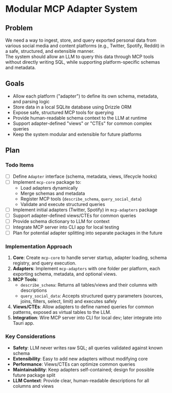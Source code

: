 # Modular MCP Adapter System

## Problem

We need a way to ingest, store, and query exported personal data from various social media and content platforms (e.g., Twitter, Spotify, Reddit) in a safe, structured, and extensible manner.  
The system should allow an LLM to query this data through MCP tools without directly writing SQL, while supporting platform-specific schemas and metadata.

## Goals

- Allow each platform ("adapter") to define its own schema, metadata, and parsing logic
- Store data in a local SQLite database using Drizzle ORM
- Expose safe, structured MCP tools for querying
- Provide human-readable schema context to the LLM at runtime
- Support adapter-defined "views" or "CTEs" for common complex queries
- Keep the system modular and extensible for future platforms

## Plan

### Todo Items

- [ ] Define `Adapter` interface (schema, metadata, views, lifecycle hooks)
- [ ] Implement `mcp-core` package to:
  - Load adapters dynamically
  - Merge schemas and metadata
  - Register MCP tools (`describe_schema`, `query_social_data`)
  - Validate and execute structured queries
- [ ] Implement initial adapters (Twitter, Spotify) in `mcp-adapters` package
- [ ] Support adapter-defined views/CTEs for common queries
- [ ] Provide schema dictionary to LLM for context
- [ ] Integrate MCP server into CLI app for local testing
- [ ] Plan for potential adapter splitting into separate packages in the future

### Implementation Approach

1. **Core**: Create `mcp-core` to handle server startup, adapter loading, schema registry, and query execution.
2. **Adapters**: Implement `mcp-adapters` with one folder per platform, each exporting schema, metadata, and optional views.
3. **MCP Tools**:
   - `describe_schema`: Returns all tables/views and their columns with descriptions
   - `query_social_data`: Accepts structured query parameters (sources, joins, filters, select, limit) and executes safely
4. **Views/CTEs**: Allow adapters to define named queries for common patterns, exposed as virtual tables to the LLM.
5. **Integration**: Wire MCP server into CLI for local dev; later integrate into Tauri app.

### Key Considerations

- **Safety**: LLM never writes raw SQL; all queries validated against known schema
- **Extensibility**: Easy to add new adapters without modifying core
- **Performance**: Views/CTEs can optimize common queries
- **Maintainability**: Keep adapters self-contained; design for possible future package split
- **LLM Context**: Provide clear, human-readable descriptions for all columns and views
